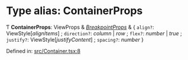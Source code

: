 # Type alias: ContainerProps

Ƭ **ContainerProps**: ViewProps & [*BreakpointProps*](breakpointprops.md) & { `align?`: ViewStyle[*alignItems*] ; `direction?`: *column* \| *row* ; `flex?`: *number* \| *true* ; `justify?`: ViewStyle[*justifyContent*] ; `spacing?`: *number*  }

Defined in: [src/Container.tsx:8](https://github.com/minimal-ui/minimal-ui/blob/main/packages/minimalui/src/Container.tsx#L8)
